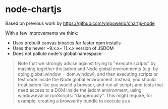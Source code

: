 # node-chartjs

Based on previous work by https://github.com/vmpowerio/chartjs-node

With a few improvements we think:

- Uses prebuilt canvas binaries for faster npm installs
- Uses the newer ~9.x.x~ 11.x.x version of JSDOM
- Does not pollute node's global namespace

> Note that we strongly advise against trying to "execute scripts" by mashing together the jsdom and Node global environments (e.g. by doing global.window = dom.window), and then executing scripts or test code inside the Node global environment. Instead, you should treat jsdom like you would a browser, and run all scripts and tests that need access to a DOM inside the jsdom environment, using window.eval or runScripts: "dangerously". This might require, for example, creating a browserify bundle to execute as a <script> element—just like you would in a browser.


[canvas-prebuilt](https://github.com/node-gfx/node-canvas-prebuilt) - prebuilt node-canvas binaries published to NPM. Speeds up install time 🚀

[node-canvas](https://github.com/Automattic/node-canvas) - a Cairo backed Canvas implementation for NodeJS. [read installation wiki](https://github.com/Automattic/node-canvas/wiki/_pages).

[jsdom](https://github.com/jsdom/jsdom) - a implementation of the WHATWG DOM and HTML standards for use with node.js



## Getting Started

### Peer Dependencies

You'll need to `npm install chart.js` as it is a peer dependancy of node-chartjs. Tested with `chart.js@2.4.x` any later and we have artifacts there are some issues open upstream, we antcipate fixes in 2.8.x*

### Cairo

Before installing this library you'll need to install Cairo for your system. The instructions for the most common platforms can be found [here](https://github.com/Automattic/node-canvas#installation).

Now you're ready to install the package:

```
npm install node-chartjs
```

## Usage

```js
const Chart = require('node-chartjs')
const chart = new ChartJs(200, 200) // 1000 x 1000 is default

chart.makeChart({ ... })
.then(res => {
  chart.drawChart()

  chart.toFile('test.line.png')
    .then(_ => {
      // file is written
    })
})
```

See examples folder for more
